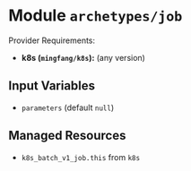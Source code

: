 
# Module `archetypes/job`

Provider Requirements:
* **k8s (`mingfang/k8s`):** (any version)

## Input Variables
* `parameters` (default `null`)

## Managed Resources
* `k8s_batch_v1_job.this` from `k8s`

